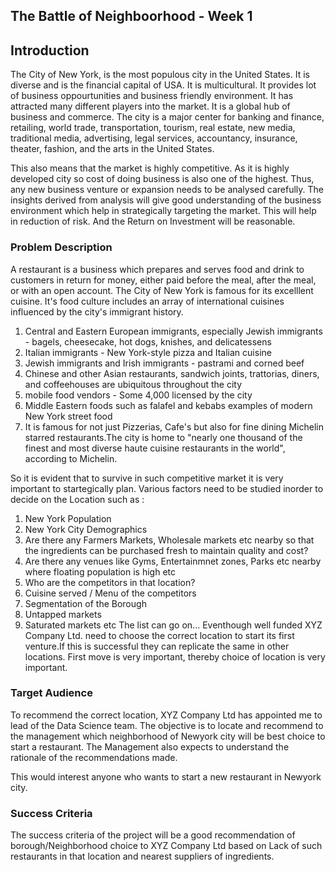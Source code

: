 
## The Battle of Neighboorhood - Week 1

## Introduction

 The City of New York, is the most populous city in the United States. It is diverse and is the financial capital of USA. It is multicultural. It provides lot of business oppourtunities and business friendly environment. It has attracted many different players into the market. It is a global hub of business and commerce. The city is a major center for banking and finance, retailing, world trade, transportation, tourism, real estate, new media, traditional media, advertising, legal services, accountancy, insurance, theater, fashion, and the arts in the United States.

 This also means that the market is highly competitive. As it is highly developed city so cost of doing business is also one of the highest. Thus, any new business venture or expansion needs to be analysed carefully. The insights derived from analysis will give good understanding of the business environment which help in strategically targeting the market. This will help in reduction of risk. And the Return on Investment will be reasonable.

### Problem Description

 A restaurant is a business which prepares and serves food and drink to customers in return for money, either paid before the meal, after the meal, or with an open account. The City of New York is famous for its excelllent cuisine. It's food culture includes an array of international cuisines influenced by the city's immigrant history.
 
1. Central and Eastern European immigrants, especially Jewish immigrants - bagels, cheesecake, hot dogs, knishes, and delicatessens
2. Italian immigrants - New York-style pizza and Italian cuisine
3. Jewish immigrants and Irish immigrants - pastrami and corned beef
4. Chinese and other Asian restaurants, sandwich joints, trattorias, diners, and coffeehouses are ubiquitous throughout the city
5. mobile food vendors - Some 4,000 licensed by the city
6. Middle Eastern foods such as falafel and kebabs examples of modern New York street food
7. It is famous for not just Pizzerias, Cafe's but also for fine dining Michelin starred restaurants.The city is home to "nearly one thousand of the finest and most diverse haute cuisine restaurants in the world", according to Michelin. 

So it is evident that to survive in such competitive market it is very important to startegically plan. Various factors need to be studied inorder to decide on the Location such as : 
1. New York Population 
2. New York City Demographics 
3. Are there any Farmers Markets, Wholesale markets etc nearby so that the ingredients can be purchased fresh to maintain quality and cost?
4. Are there any venues like Gyms, Entertainmnet zones, Parks etc nearby where floating population is high etc 
5. Who are the competitors in that location? 
6. Cuisine served / Menu of the competitors 
7. Segmentation of the Borough 
8. Untapped markets 
9. Saturated markets etc
   The list can go on...
Eventhough well funded XYZ Company Ltd. need to choose the correct location to start its first venture.If this is successful they can replicate the same in other locations. First move is very important, thereby choice of location is very important.

### Target Audience 

To recommend the correct location, XYZ Company Ltd has appointed me to lead of the Data Science team. The objective is to locate and recommend to the management which neighborhood of Newyork city will be best choice to start a restaurant. The Management also expects to understand the rationale of the recommendations made.

This would interest anyone who wants to start a new restaurant in Newyork city.

### Success Criteria

The success criteria of the project will be a good recommendation of borough/Neighborhood choice to XYZ Company Ltd based on Lack of such restaurants in that location and nearest suppliers of ingredients.


```python

```
